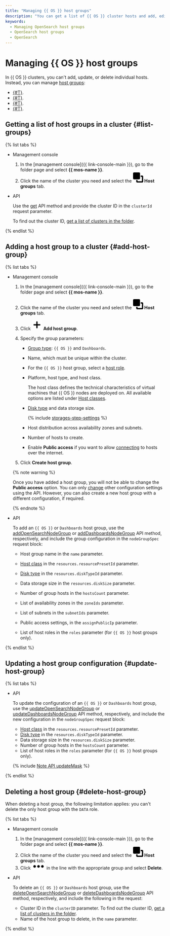 ```yaml
---
title: "Managing {{ OS }} host groups"
description: "You can get a list of {{ OS }} cluster hosts and add, edit, or delete cluster host groups."
keywords:
  - Managing OpenSearch host groups
  - OpenSearch host groups
  - OpenSearch
---
```


# Managing {{ OS }} host groups

In {{ OS }} clusters, you can't add, update, or delete individual hosts. Instead, you can manage [host groups](../concepts/host-groups.md):

* [{#T}](#list-groups).
* [{#T}](#add-host-group).
* [{#T}](#update-host-group).
* [{#T}](#delete-host-group).

## Getting a list of host groups in a cluster {#list-groups}

{% list tabs %}

- Management console

   1. In the [management console]({{ link-console-main }}), go to the folder page and select **{{ mos-name }}**.
   1. Click the name of the cluster you need and select the ![host-groups.svg](../../_assets/mdb/host-groups.svg) **Host groups** tab.

- API

   Use the [get](../api-ref/Cluster/get.md) API method and provide the cluster ID in the `clusterId` request parameter.

   To find out the cluster ID, [get a list of clusters in the folder](#list-clusters).

{% endlist %}

## Adding a host group to a cluster {#add-host-group}

{% list tabs %}

- Management console

   1. In the [management console]({{ link-console-main }}), go to the folder page and select **{{ mos-name }}**.
   1. Click the name of the cluster you need and select the ![host-groups.svg](../../_assets/mdb/host-groups.svg) **Host groups** tab.
   1. Click ![image](../../_assets/plus-sign.svg) **Add host group**.
   1. Specify the group parameters:

      * [Group type](../concepts/host-groups.md): `{{ OS }}` and `Dashboards`.
      * Name, which must be unique within the cluster.
      * For the `{{ OS }}` host group, select a [host role](../concepts/host-roles.md).
      * Platform, host type, and host class.

         The host class defines the technical characteristics of virtual machines that {{ OS }} nodes are deployed on. All available options are listed under [Host classes](../concepts/instance-types.md).

      * [Disk type](../concepts/storage.md) and data storage size.

         {% include [storages-step-settings](../../_includes/mdb/settings-storages-no-broadwell.md) %}

      * Host distribution across availability zones and subnets.

      * Number of hosts to create.

      
      * Enable **Public access** if you want to allow [connecting](connect.md) to hosts over the internet.


   1. Click **Create host group**.

   {% note warning %}

   Once you have added a host group, you will not be able to change the **Public access** option. You can only [change](#update-host-group) other configuration settings using the API. However, you can also create a new host group with a different configuration, if required.

   {% endnote %}

- API

   To add an `{{ OS }}` or `Dashboards` host group, use the [addOpenSearchNodeGroup](../api-ref/Cluster/addOpenSearchNodeGroup.md) or [addDashboardsNodeGroup](../api-ref/Cluster/addDashboardsNodeGroup.md) API method, respectively, and include the group configuration in the `nodeGroupSpec` request block:

   * Host group name in the `name` parameter.
   * [Host class](../concepts/instance-types.md) in the `resources.resourcePresetId` parameter.
   * [Disk type](../concepts/storage.md) in the `resources.diskTypeId` parameter.
   * Data storage size in the `resources.diskSize` parameter.
   * Number of group hosts in the `hostsCount` parameter.
   * List of availability zones in the `zoneIds` parameter.
   * List of subnets in the `subnetIds` parameter.

   
   * Public access settings, in the `assignPublicIp` parameter.


   * List of host roles in the `roles` parameter (for `{{ OS }}` host groups only).

{% endlist %}

## Updating a host group configuration {#update-host-group}

{% list tabs %}

- API

   To update the configuration of an `{{ OS }}` or `Dashboards` host group, use the [updateOpenSearchNodeGroup](../api-ref/Cluster/updateOpenSearchNodeGroup.md) or [updateDashboardsNodeGroup](../api-ref/Cluster/updateDashboardsNodeGroup.md) API method, respectively, and include the new configuration in the `nodeGroupSpec` request block:

   * [Host class](../concepts/instance-types.md) in the `resources.resourcePresetId` parameter.
   * [Disk type](../concepts/storage.md) in the `resources.diskTypeId` parameter.
   * Data storage size in the `resources.diskSize` parameter.
   * Number of group hosts in the `hostsCount` parameter.
   * List of host roles in the `roles` parameter (for `{{ OS }}` host groups only).

   {% include [Note API updateMask](../../_includes/note-api-updatemask.md) %}

{% endlist %}

## Deleting a host group {#delete-host-group}

When deleting a host group, the following limitation applies: you can't delete the only host group with the `DATA` role.

{% list tabs %}

- Management console

   1. In the [management console]({{ link-console-main }}), go to the folder page and select **{{ mos-name }}**.
   1. Click the name of the cluster you need and select the ![host-groups.svg](../../_assets/mdb/host-groups.svg) **Host groups** tab.
   1. Click ![image](../../_assets/options.svg) in the line with the appropriate group and select **Delete**.

- API

   To delete an `{{ OS }}` or `Dashboards` host group, use the [deleteOpenSearchNodeGroup](../api-ref/Cluster/deleteOpenSearchNodeGroup.md) or [deleteDashboardsNodeGroup](../api-ref/Cluster/deleteDashboardsNodeGroup.md) API method, respectively, and include the following in the request:

   * Cluster ID in the `clusterID` parameter. To find out the cluster ID, [get a list of clusters in the folder](cluster-list.md#list-clusters).
   * Name of the host group to delete, in the `name` parameter.

{% endlist %}
